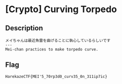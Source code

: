 # [Crypto] Curving Torpedo

## Description
```
メイちゃんは最近魚雷を曲げることに執心しているらしいです
---
Mei-chan practices to make torpedo curve. 
```

## Flag
```
HarekazeCTF{MEI'5_70rp3d0_curv35_0n_311ip7ic}
```